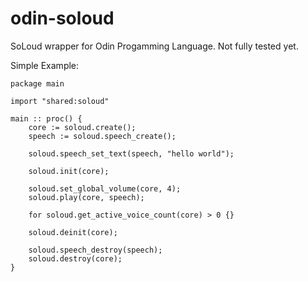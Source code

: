 # odin-soloud
SoLoud wrapper for Odin Progamming Language.
Not fully tested yet.

Simple Example:
```
package main

import "shared:soloud"

main :: proc() {
    core := soloud.create();
    speech := soloud.speech_create();
    
    soloud.speech_set_text(speech, "hello world");

    soloud.init(core);
    
    soloud.set_global_volume(core, 4);
    soloud.play(core, speech);

    for soloud.get_active_voice_count(core) > 0 {}

    soloud.deinit(core);
    
    soloud.speech_destroy(speech);
    soloud.destroy(core);
}
```
